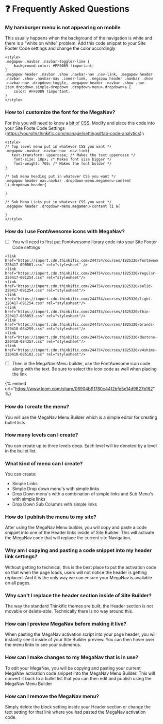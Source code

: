 # ❓ Frequently Asked Questions

### My hamburger menu is not appearing on mobile

This usually happens when the background of the navigation is white and there is a "white on white" problem. Add this code snippet to your Site Footer Code settings and change the color accordingly

```
<style>
.megapow .navbar .navbar-toggler-line {
    background-color: #FF0089 !important;
}
.megapow header .navbar .show .navbar-nav .nav-link, .megapow header .navbar .show .navbar-nav .inner-link, .megapow header .navbar .show .navbar-nav .dropdown-toggle, .megapow header .navbar .show .nav-item.dropdown.simple-dropdown .dropdown-menu>.dropdown>a {
    color: #FF0089 !important;
}
</style>
```

### How to I customize the font for the MegaNav?

For this you will need to know a [bit of CSS](https://www.geeksforgeeks.org/css-text-formatting/). Modify and place this code into your Site Foote Code Settings (https://yoursite.thinkific.com/manage/settings#tab-code-analytics):\


```
<style>
/* Top level menu put in whatever CSS you want */
.megapow .navbar .navbar-nav .nav-link{
   text-transform: uppercase; /* Makes the text uppercase */
    font-size: 18px; /* Makes font size bigger */
    font-weight: 700; /* Makes the font bolder */
}

/* Sub menu heading put in whatever CSS you want */
.megapow header nav.navbar .dropdown-menu.megamenu-content li.dropdown-header{
   
}

/* Sub Menu Links put in whatever CSS you want */
.megapow header .dropdown-menu.megamenu-content li a{
    
}
</style>
```

### How do I use FontAwesome icons with MegaNav?

* [ ] You will need to first put FontAwesome library code into your Site Footer Code settings

```
<link href="https://import.cdn.thinkific.com/244754/courses/1825320/fontawesome-220417-090501.css" rel="stylesheet" />
<link href="https://import.cdn.thinkific.com/244754/courses/1825320/regular-220417-091254.css" rel="stylesheet"/>
<link href="https://import.cdn.thinkific.com/244754/courses/1825320/solid-220417-091254.css" rel="stylesheet"/>
<link href="https://import.cdn.thinkific.com/244754/courses/1825320/light-220417-091254.css" rel="stylesheet"/>
<link href="https://import.cdn.thinkific.com/244754/courses/1825320/thin-220417-085853.css" rel="stylesheet"/>
<link href="https://import.cdn.thinkific.com/244754/courses/1825320/brands-220418-084259.css" rel="stylesheet"/>
<link href="https://import.cdn.thinkific.com/244754/courses/1825320/duotone-220418-084357.css" rel="stylesheet"/>
<link href="https://import.cdn.thinkific.com/244754/courses/1825320/v4shims-220418-085102.css" rel="stylesheet"/>
```

* [ ] Then in the MegaNav Menu builder, use the FontAwesome icon code along with the text. Be sure to select the icon code as well when placing the link

{% embed url="https://www.loom.com/share/06904b91780c44f2bfe5e14d9827b162" %}

### How do I create the menu?

You will use the MegaNav Menu Builder which is a simple editor for creating bullet lists.&#x20;

### How many levels can I create?

You can create up to three levels deep. Each level will be denoted by a level in the bullet list.

### What kind of menu can I create?

You can create:

* Simple Links
* Simple Drop down menu's with simple links
* Drop Down menu's with a combination of simple links and Sub Menu's with simple links
* Drop Down Sub Columns with simple links

### How do I publish the menu to my site?

After using the MegaNav Menu builder, you will copy and paste a code snippet into one of the Header links inside of Site Builder. This will activate the MegaNav code that will replace the current site Navigation.

### Why am I copying and pasting a code snippet into my header link settings?

Without getting to technical, this is the best place to put the activation code so that when the page loads, users will not notice the header is getting replaced. And it is the only way we can ensure your MegaNav is available on all pages.

### Why can't I replace the header section inside of Site Builder?

The way the standard Thinkific themes are built, the Header section is not movable or delete-able. Technically there is no way around this.

### How can I preview MegaNav before making it live?

When pasting the MegaNav activation script into your page header, you will instantly see it inside of your Site Builder preview. You can then hover over the menu links to see your submenus.

### How can I make changes to my MegaNav that is in use?

To edit your MegaNav, you will be copying and pasting your current MegaNav activation code snippet into the MegaNav Menu Builder. This will convert it back to a bullet list that you can then edit and publish using the MegaNav Menu Builder

### How can I remove the MegaNav menu?

Simply delete the block setting inside your Header section or change the text setting for that link where you had pasted the MegaNav activation code.
